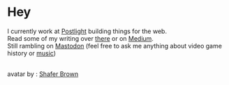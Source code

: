 <h1>Hey</h1>

I currently work at <a href= "https://www.postlight.com">Postlight</a> building things for the web. 
<br /> Read some of my writing over <a href="https://postlight.com/insights/author/malcolm-peterson">there</a> or on <a href="https://medium.com/@imMalcolm">Medium</a>. 
<br />Still rambling on <a href = "https://fosstodon.org/@imMalcolm">Mastodon</a> (feel free to ask me anything about video game history or <a href="https://www.last.fm/user/hiMalcolm">music</a>) 

<br /> avatar by : <a href="http://www.shaferbrown.com/">Shafer Brown</a>
